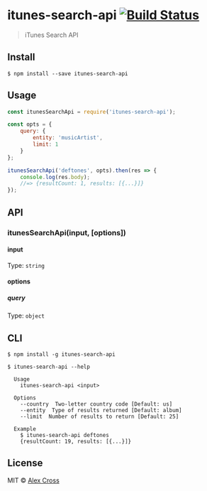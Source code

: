 # itunes-search-api [![Build Status](https://travis-ci.org/awcross/itunes-search-api.svg?branch=master)](https://travis-ci.org/awcross/itunes-search-api)

> iTunes Search API


## Install

```
$ npm install --save itunes-search-api
```


## Usage

```js
const itunesSearchApi = require('itunes-search-api');

const opts = {
	query: {
		entity: 'musicArtist',
		limit: 1
	}
};

itunesSearchApi('deftones', opts).then(res => {
	console.log(res.body);
	//=> {resultCount: 1, results: [{...}]}
});
```


## API

### itunesSearchApi(input, [options])

#### input

Type: `string`


#### options

##### query

Type: `object`


## CLI

```
$ npm install -g itunes-search-api
```

```
$ itunes-search-api --help

  Usage
    itunes-search-api <input>

  Options
    --country  Two-letter country code [Default: us]
    --entity  Type of results returned [Default: album]
    --limit  Number of results to return [Default: 25]

  Example
    $ itunes-search-api deftones
    {resultCount: 19, results: [{...}]}
```


## License

MIT © [Alex Cross](https://alexcross.io)
